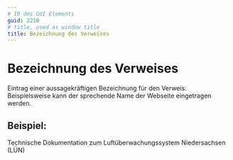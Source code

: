 ```yaml
---
# ID des GUI Elements
guid: 2210
# title, used as window title
title: Bezeichnung des Verweises
---
```


# Bezeichnung des Verweises

Eintrag einer aussagekräftigen Bezeichnung für den Verweis. Beispielsweise kann der sprechende Name der Webseite eingetragen werden.

## Beispiel:

Technische Dokumentation zum Luftüberwachungssystem Niedersachsen (LÜN)
